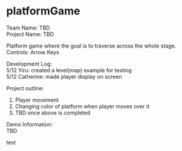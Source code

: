 # platformGame

Team Name: TBD  
Project Name: TBD  

Platform game where the goal is to traverse across the whole stage.   
Controls: Arrow Keys   

Development Log:  
5/12 Yiru: created a level(map) example for testing  
5/12 Catherine: made player display on screen

Project outline:  
1. Player movement  
2. Changing color of platform when player moves over it  
3. TBD once above is completed  

Demo Information:  
TBD 
 
 test
